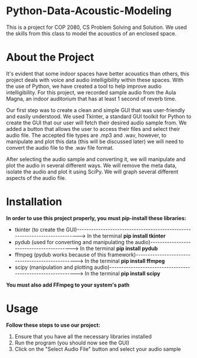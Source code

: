 # Python-Data-Acoustic-Modeling
This is a project for COP 2080, CS Problem Solving and Solution. We used the skills from this class to model the acoustics of an enclosed space.

# About the Project
It's evident that some indoor spaces have better acoustics than others, this project deals with voice and audio intelligibility within these spaces. With the use of
Python, we have created a tool to help improve audio intelligibility. For this project, we recorded sample audio from the Aula Magna, an indoor auditorium that has at
least 1 second of reverb time.

Our first step was to create a clean and simple GUI that was user-friendly and easily understood. We used Tkinter, a standard GUI toolkit for Python to create the GUI
that our user will fetch their desired audio sample from. We added a button that allows the user to access their files and select their audio file. The accepted file
types are .mp3 and .wav, however, to manipulate and plot this data (this will be discussed later) we will need to convert the audio file to the .wav file format.

After selecting the audio sample and converting it, we will manipulate and plot the audio in several different ways. We will remove the meta data, isolate the audio and plot it using SciPy. We will graph several different aspects of the audio file.

# Installation
**In order to use this project properly, you must pip-install these libraries:**
  - tkinter (to create the GUI)---------------------------------------------------------------------------> In the terminal **pip install tkinter**
  - pydub (used for converting and manipulating the audio)-----------------------------------------> In the terminal **pip install pydub**
  - ffmpeg (pydub works because of this framework)-------------------------------------------------> In the terminal **pip install ffmpeg**
  - scipy (manipulation and plotting audio)------------------------------------------------------------> In the terminal **pip install scipy**

**You must also add FFmpeg to your system's path**


# Usage
**Follow these steps to use our project:**
  1. Ensure that you have all the necessary libraries installed
  2. Run the program (you should now see the GUI)
  3. Click on the "Select Audio File" button and select your audio sample
